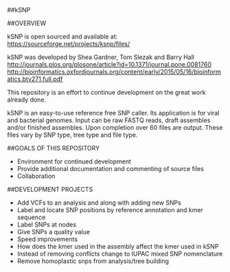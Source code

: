 ##kSNP

##OVERVIEW

kSNP is open sourced and available at:   
https://sourceforge.net/projects/ksnp/files/

kSNP was developed by Shea Gardner, Tom Slezak and Barry Hall   
http://journals.plos.org/plosone/article?id=10.1371/journal.pone.0081760  
http://bioinformatics.oxfordjournals.org/content/early/2015/05/16/bioinformatics.btv271.full.pdf

This repository is an effort to continue development on the great work already done.

kSNP is an easy-to-use reference free SNP caller.  Its application is for viral and bacterial genomes.  Input can be raw FASTQ reads, draft assembles and/or finished assembles.  Upon completion over 60 files are output.  These files vary by SNP type, tree type and file type.

##GOALS OF THIS REPOSITORY

- Environment for continued development
- Provide additional documentation and commenting of source files
- Collaboration

##DEVELOPMENT PROJECTS

- Add VCFs to an analysis and along with adding new SNPs
- Label and locate SNP positions by reference annotation and kmer sequence
- Label SNPs at nodes
- Give SNPs a quality value
- Speed improvements
- How does the kmer used in the assembly affect the kmer used in kSNP
- Instead of removing conflicts change to IUPAC mixed SNP nomenclature
- Remove homoplastic snps from analysis/tree building